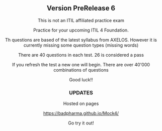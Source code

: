 <div align="center">
<h2> Version PreRelease 6 </h2>

This is not an ITIL affiliated practice exam


Practice for your upcoming ITIL 4 Foundation.

Th questions are based of the latest syllabus from AXELOS. However it is currently missing some question types (missing words)

There are 40 questions in each test. 26 is considered a pass

If you refresh the test a new one will begin. There are over 40'000 combinations of questions

Good luck!!


</div>

<div align="center">
<h3> UPDATES </h3>
Hosted on pages

https://badpharma.github.io/Mock4/

Go try it out!




</p>
</div>





